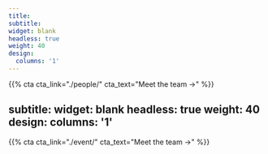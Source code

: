 ```yaml
---
title:
subtitle:
widget: blank
headless: true
weight: 40
design:
  columns: '1'
---
```


{{% cta cta_link="./people/" cta_text="Meet the team →" %}}


subtitle:
widget: blank
headless: true
weight: 40
design:
  columns: '1'
---

{{% cta cta_link="./event/" cta_text="Meet the team →" %}}
